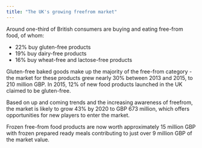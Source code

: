 ```yaml
---
title: "The UK's growing freefrom market"
---
```


Around one-third of British consumers are buying and eating free-from food, of whom:
* 22% buy gluten-free products
* 19% buy dairy-free products
* 16% buy wheat-free and lactose-free products

Gluten-free baked goods make up the majority of the free-from category - the market for these products grew nearly 30% between 2013 and 2015, to 210 million GBP. In 2015, 12% of new food products launched in the UK claimed to be gluten-free.

Based on up and coming trends and the increasing awareness of freefrom, the market is likely to grow 43% by 2020 to GBP 673 million, which offers opportunities for new players to enter the market.

Frozen free-from food products are now worth approximately 15 million GBP with frozen prepared ready meals contributing to just over 9 million GBP of the market value.
